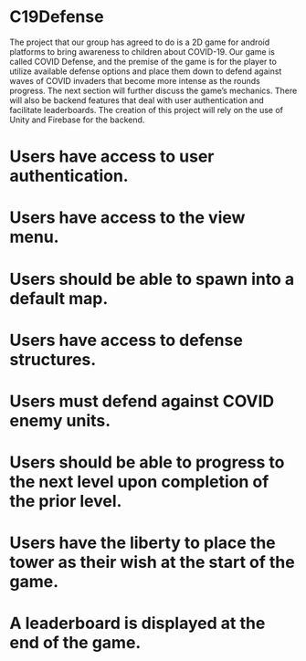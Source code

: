 # C19Defense

The project that our group has agreed to do is a 2D game for android platforms to bring awareness to children about COVID-19.
Our game is called COVID Defense, and the premise of the game is for the player to utilize available defense options and place them down 
to defend against waves of COVID invaders that become more intense as the rounds progress. The next section will further discuss the game’s 
mechanics. There will also be backend features that deal with user authentication and facilitate leaderboards. The creation of this project 
will rely on the use of Unity and Firebase for the backend.

# Users have access to user authentication. 

# Users have access to the view menu. 

# Users should be able to spawn into a default map.  

# Users have access to defense structures. 

# Users must defend against COVID enemy units. 

# Users should be able to progress to the next level upon completion of the prior level. 

# Users have the liberty to place the tower as their wish at the start of the game. 
 
# A leaderboard is displayed at the end of the game. 

